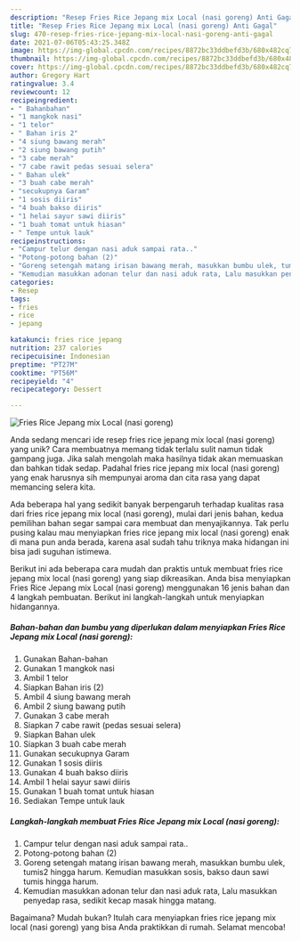 ```yaml
---
description: "Resep Fries Rice Jepang mix Local (nasi goreng) Anti Gagal"
title: "Resep Fries Rice Jepang mix Local (nasi goreng) Anti Gagal"
slug: 470-resep-fries-rice-jepang-mix-local-nasi-goreng-anti-gagal
date: 2021-07-06T05:43:25.348Z
image: https://img-global.cpcdn.com/recipes/8872bc33ddbefd3b/680x482cq70/fries-rice-jepang-mix-local-nasi-goreng-foto-resep-utama.jpg
thumbnail: https://img-global.cpcdn.com/recipes/8872bc33ddbefd3b/680x482cq70/fries-rice-jepang-mix-local-nasi-goreng-foto-resep-utama.jpg
cover: https://img-global.cpcdn.com/recipes/8872bc33ddbefd3b/680x482cq70/fries-rice-jepang-mix-local-nasi-goreng-foto-resep-utama.jpg
author: Gregory Hart
ratingvalue: 3.4
reviewcount: 12
recipeingredient:
- " Bahanbahan"
- "1 mangkok nasi"
- "1 telor"
- " Bahan iris 2"
- "4 siung bawang merah"
- "2 siung bawang putih"
- "3 cabe merah"
- "7 cabe rawit pedas sesuai selera"
- " Bahan ulek"
- "3 buah cabe merah"
- "secukupnya Garam"
- "1 sosis diiris"
- "4 buah bakso diiris"
- "1 helai sayur sawi diiris"
- "1 buah tomat untuk hiasan"
- " Tempe untuk lauk"
recipeinstructions:
- "Campur telur dengan nasi aduk sampai rata.."
- "Potong-potong bahan (2)"
- "Goreng setengah matang irisan bawang merah, masukkan bumbu ulek, tumis2 hingga harum. Kemudian masukkan sosis, bakso daun sawi tumis hingga harum."
- "Kemudian masukkan adonan telur dan nasi aduk rata, Lalu masukkan penyedap rasa, sedikit kecap masak hingga matang."
categories:
- Resep
tags:
- fries
- rice
- jepang

katakunci: fries rice jepang 
nutrition: 237 calories
recipecuisine: Indonesian
preptime: "PT27M"
cooktime: "PT56M"
recipeyield: "4"
recipecategory: Dessert

---
```



![Fries Rice Jepang mix Local (nasi goreng)](https://img-global.cpcdn.com/recipes/8872bc33ddbefd3b/680x482cq70/fries-rice-jepang-mix-local-nasi-goreng-foto-resep-utama.jpg)

Anda sedang mencari ide resep fries rice jepang mix local (nasi goreng) yang unik? Cara membuatnya memang tidak terlalu sulit namun tidak gampang juga. Jika salah mengolah maka hasilnya tidak akan memuaskan dan bahkan tidak sedap. Padahal fries rice jepang mix local (nasi goreng) yang enak harusnya sih mempunyai aroma dan cita rasa yang dapat memancing selera kita.



Ada beberapa hal yang sedikit banyak berpengaruh terhadap kualitas rasa dari fries rice jepang mix local (nasi goreng), mulai dari jenis bahan, kedua pemilihan bahan segar sampai cara membuat dan menyajikannya. Tak perlu pusing kalau mau menyiapkan fries rice jepang mix local (nasi goreng) enak di mana pun anda berada, karena asal sudah tahu triknya maka hidangan ini bisa jadi suguhan istimewa.


Berikut ini ada beberapa cara mudah dan praktis untuk membuat fries rice jepang mix local (nasi goreng) yang siap dikreasikan. Anda bisa menyiapkan Fries Rice Jepang mix Local (nasi goreng) menggunakan 16 jenis bahan dan 4 langkah pembuatan. Berikut ini langkah-langkah untuk menyiapkan hidangannya.

<!--inarticleads1-->

##### Bahan-bahan dan bumbu yang diperlukan dalam menyiapkan Fries Rice Jepang mix Local (nasi goreng):

1. Gunakan  Bahan-bahan
1. Gunakan 1 mangkok nasi
1. Ambil 1 telor
1. Siapkan  Bahan iris (2)
1. Ambil 4 siung bawang merah
1. Ambil 2 siung bawang putih
1. Gunakan 3 cabe merah
1. Siapkan 7 cabe rawit (pedas sesuai selera)
1. Siapkan  Bahan ulek
1. Siapkan 3 buah cabe merah
1. Gunakan secukupnya Garam
1. Gunakan 1 sosis diiris
1. Gunakan 4 buah bakso diiris
1. Ambil 1 helai sayur sawi diiris
1. Gunakan 1 buah tomat untuk hiasan
1. Sediakan  Tempe untuk lauk




<!--inarticleads2-->

##### Langkah-langkah membuat Fries Rice Jepang mix Local (nasi goreng):

1. Campur telur dengan nasi aduk sampai rata..
1. Potong-potong bahan (2)
1. Goreng setengah matang irisan bawang merah, masukkan bumbu ulek, tumis2 hingga harum. Kemudian masukkan sosis, bakso daun sawi tumis hingga harum.
1. Kemudian masukkan adonan telur dan nasi aduk rata, Lalu masukkan penyedap rasa, sedikit kecap masak hingga matang.




Bagaimana? Mudah bukan? Itulah cara menyiapkan fries rice jepang mix local (nasi goreng) yang bisa Anda praktikkan di rumah. Selamat mencoba!
